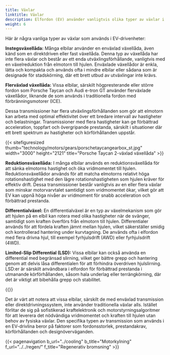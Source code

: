 ```yaml
---
title: Växlar
linktitle: Växlar
description: Elfordon (EV) använder vanligtvis olika typer av växlar i sina drivenheter, beroende på fordonets specifika design och krav.
weight: 6
---
```

<!-- markdownlint-disable MD033 -->
Här är några vanliga typer av växlar som används i EV-drivenheter:

**Instegsväxellåda:** Många elbilar använder en enväxlad växellåda, även känd som en direktdriven eller fast växellåda. Denna typ av växellåda har inte flera växlar och består av ett enda utväxlingsförhållande, vanligtvis med en växelreduktion från elmotorn till hjulen. Enväxlade växellådor är enkla, lätta och kompakta och används ofta i mindre elbilar eller sådana som är designade för stadskörning, där ett brett utbud av utväxlingar inte krävs.

**Flerväxlad växellåda:** Vissa elbilar, särskilt högpresterande eller större fordon som Porsche Taycan och Audi e-tron GT använder flerväxlade växellådor, liknande de som används i traditionella fordon med förbränningsmotorer (ICE).

Dessa transmissioner har flera utväxlingsförhållanden som gör att elmotorn kan arbeta med optimal effektivitet över ett bredare intervall av hastigheter och belastningar. Transmissioner med flera hastigheter kan ge förbättrad acceleration, toppfart och övergripande prestanda, särskilt i situationer där ett brett spektrum av hastigheter och körförhållanden uppstår.

{{< sitefiguresized thumb="technology/motors/gears/porschetaycangearbox_st.jpg" width="3000" height="2121" title="Porsche Taycan 2-växlad växellåda" >}}

**Reduktionsväxellåda:** I många elbilar används en reduktionsväxellåda för att sänka elmotorns hastighet och öka vridmomentet till hjulen. Reduktionsväxellådor används för att matcha elmotorns relativt höga rotationshastighet med den lägre rotationshastigheten som hjulen kräver för effektiv drift. Dessa transmissioner består vanligtvis av en eller flera växlar som minskar motorvarvtalet samtidigt som vridmomentet ökar, vilket gör att EV kan uppnå höga nivåer av vridmoment för snabb acceleration och förbättrad prestanda.

**Differentialväxel:** En differentialväxel är en typ av växelmekanism som gör att hjulen på en elbil kan rotera med olika hastigheter när de svänger, samtidigt som kraften överförs från elmotorn till hjulen. Differentialer används för att fördela kraften jämnt mellan hjulen, vilket säkerställer smidig och kontrollerad hantering under kurvtagning. De används ofta i elfordon med flera drivna hjul, till exempel fyrhjulsdrift (AWD) eller fyrhjulsdrift (4WD).

**Limited-Slip Differential (LSD):** Vissa elbilar kan också använda en differential med begränsad slirning, vilket ger bättre grepp och hantering genom att delvis låsa differentialen för att förhindra överdriven hjulslirning. LSD:er är särskilt användbara i elfordon för förbättrad prestanda i utmanande körförhållanden, såsom hala underlag eller terrängkörning, där det är viktigt att bibehålla grepp och stabilitet.

{{<evkxdisplayaddarticle />}}

Det är värt att notera att vissa elbilar, särskilt de med enväxlad transmission eller direktdrivningssystem, inte använder traditionella växlar alls. Istället förlitar de sig på sofistikerad kraftelektronik och motorstyrningsalgoritmer för att leverera det nödvändiga vridmomentet och kraften till hjulen utan behov av fysiska växlar. Den specifika typen av transmission som används i en EV-drivlina beror på faktorer som fordonsstorlek, prestandakrav, körförhållanden och designöverväganden.

{{< pagenavigation b_url="../cooling" b_title="Motorkylning" f_url="../../regen/" f_title="Regenerativ bromsning" >}}
